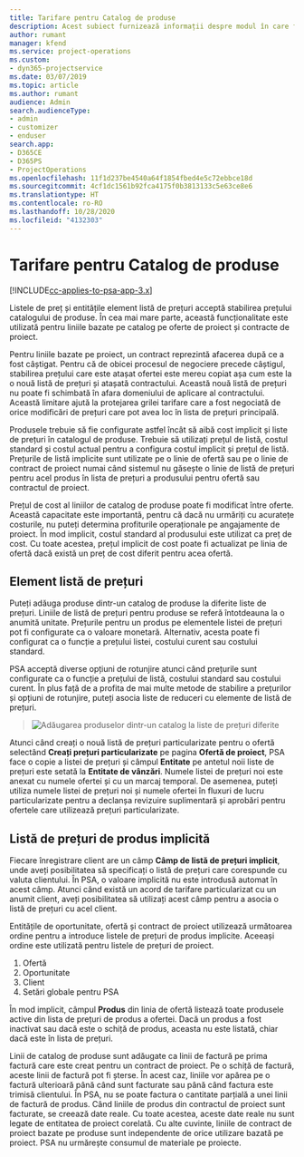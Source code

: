 ```yaml
---
title: Tarifare pentru Catalog de produse
description: Acest subiect furnizează informații despre modul în care funcționează prețul din catalogul de produse în Dynamics 365 Project Service Automation (PSA).
author: rumant
manager: kfend
ms.service: project-operations
ms.custom:
- dyn365-projectservice
ms.date: 03/07/2019
ms.topic: article
ms.author: rumant
audience: Admin
search.audienceType:
- admin
- customizer
- enduser
search.app:
- D365CE
- D365PS
- ProjectOperations
ms.openlocfilehash: 11f1d237be4540a64f1854fbed4e5c72ebbce18d
ms.sourcegitcommit: 4cf1dc1561b92fca4175f0b3813133c5e63ce8e6
ms.translationtype: HT
ms.contentlocale: ro-RO
ms.lasthandoff: 10/28/2020
ms.locfileid: "4132303"
---
```

# <a name="product-catalog-pricing"></a>Tarifare pentru Catalog de produse 

[!INCLUDE[cc-applies-to-psa-app-3.x](../includes/cc-applies-to-psa-app-3x.md)]


Listele de preț și entitățile element listă de prețuri acceptă stabilirea prețului catalogului de produse. În cea mai mare parte, această funcționalitate este utilizată pentru liniile bazate pe catalog pe oferte de proiect și contracte de proiect.

Pentru liniile bazate pe proiect, un contract reprezintă afacerea după ce a fost câștigat. Pentru că de obicei procesul de negociere precede câștigul, stabilirea prețului care este atașat ofertei este mereu copiat așa cum este la o nouă listă de prețuri și atașată contractului. Această nouă listă de prețuri nu poate fi schimbată în afara domeniului de aplicare al contractului. Această limitare ajută la protejarea grilei tarifare care a fost negociată de orice modificări de prețuri care pot avea loc în lista de prețuri principală.

Produsele trebuie să fie configurate astfel încât să aibă cost implicit și liste de prețuri în catalogul de produse. Trebuie să utilizați prețul de listă, costul standard și costul actual pentru a configura costul implicit și prețul de listă. Prețurile de listă implicite sunt utilizate pe o linie de ofertă sau pe o linie de contract de proiect numai când sistemul nu găsește o linie de listă de prețuri pentru acel produs în lista de prețuri a produsului pentru ofertă sau contractul de proiect.

Prețul de cost al liniilor de catalog de produse poate fi modificat între oferte. Această capacitate este importantă, pentru că dacă nu urmăriți cu acuratețe costurile, nu puteți determina profiturile operaționale pe angajamente de proiect. În mod implicit, costul standard al produsului este utilizat ca preț de cost. Cu toate acestea, prețul implicit de cost poate fi actualizat pe linia de ofertă dacă există un preț de cost diferit pentru acea ofertă.

## <a name="price-list-items"></a>Element listă de prețuri

Puteți adăuga produse dintr-un catalog de produse la diferite liste de prețuri. Liniile de listă de prețuri pentru produse se referă întotdeauna la o anumită unitate. Prețurile pentru un produs pe elementele listei de prețuri pot fi configurate ca o valoare monetară. Alternativ, acesta poate fi configurat ca o funcție a prețului listei, costului curent sau costului standard.

PSA acceptă diverse opțiuni de rotunjire atunci când prețurile sunt configurate ca o funcție a prețului de listă, costului standard sau costului curent. În plus față de a profita de mai multe metode de stabilire a prețurilor și opțiuni de rotunjire, puteți asocia liste de reduceri cu elemente de listă de prețuri. 

> ![Adăugarea produselor dintr-un catalog la liste de prețuri diferite](media/basic-guide-16.png)

Atunci când creați o nouă listă de prețuri particularizate pentru o ofertă selectând **Creați prețuri particularizate** pe pagina **Ofertă de proiect**, PSA face o copie a listei de prețuri și câmpul **Entitate** pe antetul noii liste de prețuri este setată la **Entitate de vânzări**. Numele listei de prețuri noi este anexat cu numele ofertei și cu un marcaj temporal. De asemenea, puteți utiliza numele listei de prețuri noi și numele ofertei în fluxuri de lucru particularizate pentru a declanșa revizuire suplimentară și aprobări pentru ofertele care utilizează prețuri particularizate.

 
## <a name="default-product-price-list"></a>Listă de prețuri de produs implicită
Fiecare înregistrare client are un câmp **Câmp de listă de prețuri implicit**, unde aveți posibilitatea să specificați o listă de prețuri care corespunde cu valuta clientului. În PSA, o valoare implicită nu este introdusă automat în acest câmp. Atunci când există un acord de tarifare particularizat cu un anumit client, aveți posibilitatea să utilizați acest câmp pentru a asocia o listă de prețuri cu acel client.

Entitățile de oportunitate, ofertă și contract de proiect utilizează următoarea ordine pentru a introduce listele de prețuri de produs implicite. Aceeași ordine este utilizată pentru listele de prețuri de proiect.

1.  Ofertă
2.  Oportunitate
3.  Client
4.  Setări globale pentru PSA

În mod implicit, câmpul **Produs** din linia de ofertă listează toate produsele active din lista de prețuri de produs a ofertei. Dacă un produs a fost inactivat sau dacă este o schiță de produs, aceasta nu este listată, chiar dacă este în lista de prețuri. 

Linii de catalog de produse sunt adăugate ca linii de factură pe prima factură care este creat pentru un contract de proiect. Pe o schiță de factură, aceste linii de factură pot fi șterse. În acest caz, liniile vor apărea pe o factură ulterioară până când sunt facturate sau până când factura este trimisă clientului. În PSA, nu se poate factura o cantitate parțială a unei linii de factură de produs. Când liniile de produs din contractul de proiect sunt facturate, se creează date reale. Cu toate acestea, aceste date reale nu sunt legate de entitatea de proiect corelată. Cu alte cuvinte, liniile de contract de proiect bazate pe produse sunt independente de orice utilizare bazată pe proiect. PSA nu urmărește consumul de materiale pe proiecte.

